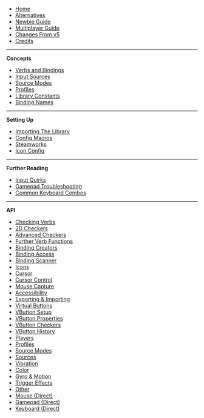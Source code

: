 - [Home](README)
- [Alternatives](Alternatives)
- [Newbie Guide](Newbie-Guide)
- [Multiplayer Guide](Multiplayer-Guide)
- [Changes From v5](Changes-from-v5)
- [Credits](Credits)

---

**Concepts**

- [Verbs and Bindings](Verbs-and-Bindings)
- [Input Sources](Input-Sources)
- [Source Modes](Source-Modes)
- [Profiles](Profiles)
- [Library Constants](Library-Constants)
- [Binding Names](Binding-Names)

---

**Setting Up**

- [Importing The Library](Importing-The-Library)
- [Config Macros](Config-Macros)
- [Steamworks](Steamworks)
- [Icon Config](Icon-Config)

---

**Further Reading**

- [Input Quirks](Input-Quirks)
- [Gamepad Troubleshooting](Gamepad-Troubleshooting)
- [Common Keyboard Combos](Common-Keyboard-Combos)

---

**API**

- [Checking Verbs](Functions-(Checkers))
- [2D Checkers](Functions-(2D-Checkers))
- [Advanced Checkers](Functions-(Advanced-Checkers))
- [Further Verb Functions](Functions-(Further-Verbs))
- [Binding Creators](Functions-(Binding-Creators))
- [Binding Access](Functions-(Binding-Access))
- [Binding Scanner](Functions-(Binding-Scan))
- [Icons](Functions-(Icons))
- [Cursor](Functions-(Cursor))
- [Cursor Control](Functions-(Cursor-Control))
- [Mouse Capture](Functions-(Mouse-Capture))
- [Accessibility](Functions-(Accessibility))
- [Exporting & Importing](Functions-(Exporting-and-Importing))
- [Virtual Buttons](Functions-(Virtual-Buttons))
- [VButton Setup](Functions-(Virtual-Button-Setup))
- [VButton Properties](Functions-(Virtual-Button-Properties))
- [VButton Checkers](Functions-(Virtual-Button-Checkers))
- [VButton History](Functions-(Virtual-Button-History))
- [Players](Functions-(Players))
- [Profiles](Functions-(Profiles))
- [Source Modes](Functions-(Source-Modes))
- [Sources](Functions-(Sources))
- [Vibration](Functions-(Vibration))
- [Color](Functions-(Color))
- [Gyro & Motion](Functions-(Gyro-And-Motion))
- [Trigger Effects](Functions-(Trigger-Effects))
- [Other](Functions-(Other))
- [Mouse (Direct)](Functions-(Mouse))
- [Gamepad (Direct)](Functions-(Gamepad))
- [Keyboard (Direct)](Functions-(Keyboard))
